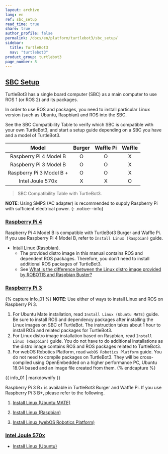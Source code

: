 ```yaml
---
layout: archive
lang: en
ref: sbc_setup
read_time: true
share: true
author_profile: false
permalink: /docs/en/platform/turtlebot3/sbc_setup/
sidebar:
  title: TurtleBot3
  nav: "turtlebot3"
product_group: turtlebot3
page_number: 8
---
```


<div style="counter-reset: h1 6"></div>
<div style="counter-reset: h2 1"></div>

<!--[dummy Header 1]>
  <h1 id="pc-setup"><a href="#pc-setup">PC Setup</a></h1>
<![end dummy Header 1]-->

## [SBC Setup](#sbc-setup)

TurtleBot3 has a single board computer (SBC) as a main computer to use ROS 1 (or ROS 2) and its packages. 

In order to use ROS and packages, you need to install particular Linux version (such as Ubuntu, Raspbian) and ROS into the SBC.  

See the SBC Compatibility Table to verify which SBC is compatible with your own TurtleBot3, and start a setup guide depending on a SBC you have and a model of TurtleBot3.  

|          Model           | Burger | Waffle Pi | Waffle |
|:------------------------:|:------:|:---------:|:------:|
|  Raspberry Pi 4 Model B  |   O    |     O     |   X    |
|  Raspberry Pi 3 Model B  |   O    |     O     |   X    |
| Raspberry Pi 3 Model B + |   O    |     O     |   X    |
|     Intel Joule 570x     |   X    |     X     |   O    |

> SBC Compatibility Table with TurtleBot3. 

**NOTE**: Using SMPS (AC adapter) is recommended to supply Raspberry Pi with sufficient electrical power.
{: .notice--info}

### [Raspberry Pi 4](#raspberry-pi-4)

Raspberry Pi 4 Model B is compatible with TurtleBot3 Burger and Waffle Pi. If you use Raspberry Pi 4 Model B, refer to `Install Linux (Raspbian)` guide.
- [Intall Linux (Raspbian)](/docs/en/platform/turtlebot3/raspberry_pi_4_setup/).
  - The provided distro image in this manual contains ROS and dependent ROS packages. Therefore, you don’t need to install additional ROS packages of TurtleBot3.
  - See [What is the difference between the Linux distro image provided by ROBOTIS and Raspbian Buster?](/docs/en/platform/turtlebot3/faq/#what-is-the-difference-between-the-linux-distro-image-provided-by-robotis-and-raspbian-buster)  

### [Raspberry Pi 3](#raspberry-pi-3)

{% capture info_01 %}
**NOTE**: Use either of ways to install Linux and ROS on Raspberry Pi 3.
1. For Ubuntu Mate installation, read `Install Linux (Ubuntu MATE)` guide. Be sure to install ROS and dependency packages after installing the Linux images on SBC of TurtleBot. The instruction takes about 1 hour to install ROS and related packages for TurtleBot3.
2. For Linux distro image installation based on Raspbian, read `Install Linux (Raspbian)` guide. You do not have to do additional installations as the distro image contains ROS and ROS packages related to TurtleBot3.  
3. For webOS Robotics Platform, read `webOS Robotics Platform` guide. You do not need to compile packages on TurtleBot3. They will be cross-compiled using OpenEmbedded on a higher performance PC, Ubuntu 18.04 based and an image file created from them.
{% endcapture %}
<div class="notice--info">{{ info_01 | markdownify }}</div>

Raspberry Pi 3 B+ is available in TurtleBot3 Burger and Waffle Pi. If you use Raspberry Pi 3 B+, please refer to the following.

  1. [Install Linux (Ubuntu MATE)][install_linux_ubuntu_mate]

  2. [Install Linux (Raspbian)][install_linux_based_on_raspbian]

  3. [Install Linux (webOS Robotics Platform)](https://github.com/ros/meta-ros/wiki/OpenEmbedded-Build-Instructions)

### [Intel Joule 570x](#intel-joule-570x)

  - [Install Linux (Ubuntu)][install_ubuntu]

[install_linux_ubuntu_mate]: /docs/en/platform/turtlebot3/raspberry_pi_3_setup/#install-linux-ubuntu-mate
[install_linux_based_on_raspbian]: /docs/en/platform/turtlebot3/raspberry_pi_3_setup/#install-linux-based-on-raspbian
[install_linux_based_on_raspbian4]: /docs/en/platform/turtlebot3/raspberry_pi_4_setup/#install-linux-based-on-raspbian
[install_ubuntu]: /docs/en/platform/turtlebot3/joule_setup/#install-linux-ubuntu
